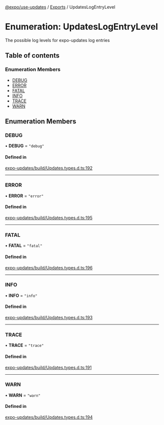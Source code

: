 [@expo/use-updates](../README.md) / [Exports](../modules.md) / UpdatesLogEntryLevel

# Enumeration: UpdatesLogEntryLevel

The possible log levels for expo-updates log entries

## Table of contents

### Enumeration Members

- [DEBUG](UpdatesLogEntryLevel.md#debug)
- [ERROR](UpdatesLogEntryLevel.md#error)
- [FATAL](UpdatesLogEntryLevel.md#fatal)
- [INFO](UpdatesLogEntryLevel.md#info)
- [TRACE](UpdatesLogEntryLevel.md#trace)
- [WARN](UpdatesLogEntryLevel.md#warn)

## Enumeration Members

### DEBUG

• **DEBUG** = ``"debug"``

#### Defined in

[expo-updates/build/Updates.types.d.ts:192](https://github.com/expo/expo/blob/27f8b2cf0f/packages/expo-updates/build/Updates.types.d.ts#L192)

___

### ERROR

• **ERROR** = ``"error"``

#### Defined in

[expo-updates/build/Updates.types.d.ts:195](https://github.com/expo/expo/blob/27f8b2cf0f/packages/expo-updates/build/Updates.types.d.ts#L195)

___

### FATAL

• **FATAL** = ``"fatal"``

#### Defined in

[expo-updates/build/Updates.types.d.ts:196](https://github.com/expo/expo/blob/27f8b2cf0f/packages/expo-updates/build/Updates.types.d.ts#L196)

___

### INFO

• **INFO** = ``"info"``

#### Defined in

[expo-updates/build/Updates.types.d.ts:193](https://github.com/expo/expo/blob/27f8b2cf0f/packages/expo-updates/build/Updates.types.d.ts#L193)

___

### TRACE

• **TRACE** = ``"trace"``

#### Defined in

[expo-updates/build/Updates.types.d.ts:191](https://github.com/expo/expo/blob/27f8b2cf0f/packages/expo-updates/build/Updates.types.d.ts#L191)

___

### WARN

• **WARN** = ``"warn"``

#### Defined in

[expo-updates/build/Updates.types.d.ts:194](https://github.com/expo/expo/blob/27f8b2cf0f/packages/expo-updates/build/Updates.types.d.ts#L194)
